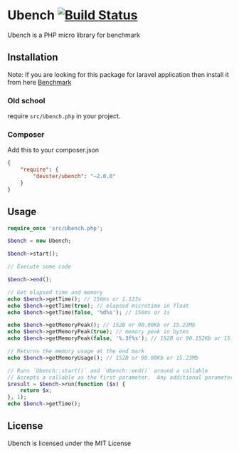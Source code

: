 Ubench [![Build Status](https://travis-ci.org/devster/ubench.svg?branch=master)](https://travis-ci.org/devster/ubench)
======

Ubench is a PHP micro library for benchmark

Installation
------------

Note: If you are looking for this package for laravel application then install it from here [Benchmark](https://packagist.org/packages/asad/benchmark)

### Old school ###

require `src/Ubench.php` in your project.

### Composer ###

Add this to your composer.json

```json
{
    "require": {
        "devster/ubench": "~2.0.0"
    }
}
```

Usage
-----

```php
require_once 'src/Ubench.php';

$bench = new Ubench;

$bench->start();

// Execute some code

$bench->end();

// Get elapsed time and memory
echo $bench->getTime(); // 156ms or 1.123s
echo $bench->getTime(true); // elapsed microtime in float
echo $bench->getTime(false, '%d%s'); // 156ms or 1s

echo $bench->getMemoryPeak(); // 152B or 90.00Kb or 15.23Mb
echo $bench->getMemoryPeak(true); // memory peak in bytes
echo $bench->getMemoryPeak(false, '%.3f%s'); // 152B or 90.152Kb or 15.234Mb

// Returns the memory usage at the end mark
echo $bench->getMemoryUsage(); // 152B or 90.00Kb or 15.23Mb

// Runs `Ubench::start()` and `Ubench::end()` around a callable
// Accepts a callable as the first parameter.  Any additional parameters will be passed to the callable.
$result = $bench->run(function ($x) {
    return $x;
}, 1);
echo $bench->getTime();
```

License
-------

Ubench is licensed under the MIT License
